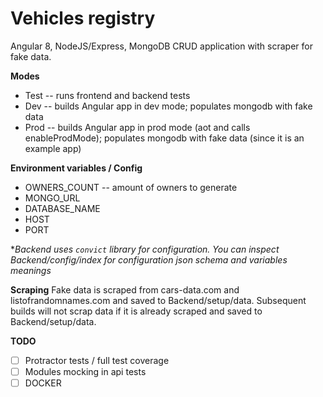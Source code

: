 # Vehicles registry
Angular 8, NodeJS/Express, MongoDB CRUD application with scraper for fake data.

**Modes**

 - Test  -- runs frontend and backend tests
 - Dev -- builds Angular app in dev mode; populates mongodb with fake data
 - Prod -- builds Angular app in prod mode (aot and calls enableProdMode); populates mongodb with fake data (since it is an example app)

**Environment variables / Config**

 - OWNERS_COUNT  -- amount of owners to generate
 - MONGO_URL
 - DATABASE_NAME
 - HOST
 - PORT

**Backend uses `convict` library for configuration. You can inspect Backend/config/index for configuration json schema and variables meanings*

**Scraping**
Fake data is scraped from cars-data.com and listofrandomnames.com and saved to Backend/setup/data.
Subsequent builds will not scrap data if it is already scraped and saved to Backend/setup/data.

**TODO**

 - [ ] Protractor tests / full test coverage
 - [ ] Modules mocking in api tests
 - [ ] DOCKER
